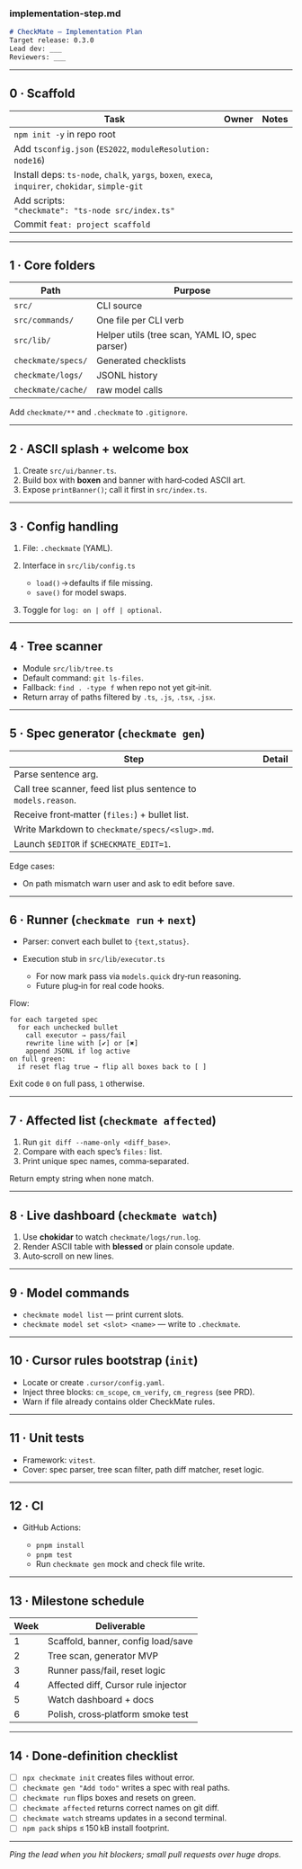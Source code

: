 ### implementation-step.md

```md
# CheckMate — Implementation Plan  
Target release: 0.3.0  
Lead dev: ___  
Reviewers: ___  
```

---

## 0 · Scaffold

| Task                                                                                              | Owner | Notes |
| ------------------------------------------------------------------------------------------------- | ----- | ----- |
| `npm init -y` in repo root                                                                        |       |       |
| Add `tsconfig.json` (`ES2022`, `moduleResolution: node16`)                                        |       |       |
| Install deps: `ts-node`, `chalk`, `yargs`, `boxen`, `execa`, `inquirer`, `chokidar`, `simple-git` |       |       |
| Add scripts:<br>`"checkmate": "ts-node src/index.ts"`                                             |       |       |
| Commit `feat: project scaffold`                                                                   |       |       |

---

## 1 · Core folders

| Path               | Purpose                                        |
| ------------------ | ---------------------------------------------- |
| `src/`             | CLI source                                     |
| `src/commands/`    | One file per CLI verb                          |
| `src/lib/`         | Helper utils (tree scan, YAML IO, spec parser) |
| `checkmate/specs/` | Generated checklists                           |
| `checkmate/logs/`  | JSONL history                                  |
| `checkmate/cache/` | raw model calls                                |

Add `checkmate/**` and `.checkmate` to `.gitignore`.

---

## 2 · ASCII splash + welcome box

1. Create `src/ui/banner.ts`.
2. Build box with **boxen** and banner with hard‑coded ASCII art.
3. Expose `printBanner()`; call it first in `src/index.ts`.

---

## 3 · Config handling

1. File: `.checkmate` (YAML).
2. Interface in `src/lib/config.ts`

   * `load()` → defaults if file missing.
   * `save()` for model swaps.
3. Toggle for `log: on | off | optional`.

---

## 4 · Tree scanner

* Module `src/lib/tree.ts`
* Default command: `git ls-files`.
* Fallback: `find . -type f` when repo not yet git‑init.
* Return array of paths filtered by `.ts`, `.js`, `.tsx`, `.jsx`.

---

## 5 · Spec generator (`checkmate gen`)

| Step                                                           | Detail |
| -------------------------------------------------------------- | ------ |
| Parse sentence arg.                                            |        |
| Call tree scanner, feed list plus sentence to `models.reason`. |        |
| Receive front‑matter (`files:`) + bullet list.                 |        |
| Write Markdown to `checkmate/specs/<slug>.md`.                 |        |
| Launch `$EDITOR` if `$CHECKMATE_EDIT=1`.                       |        |

Edge cases:

* On path mismatch warn user and ask to edit before save.

---

## 6 · Runner (`checkmate run` + `next`)

* Parser: convert each bullet to `{text,status}`.
* Execution stub in `src/lib/executor.ts`

  * For now mark pass via `models.quick` dry‑run reasoning.
  * Future plug‑in for real code hooks.

Flow:

```
for each targeted spec
  for each unchecked bullet
    call executor → pass/fail
    rewrite line with [✔] or [✖]
    append JSONL if log active
on full green:
  if reset flag true → flip all boxes back to [ ]
```

Exit code `0` on full pass, `1` otherwise.

---

## 7 · Affected list (`checkmate affected`)

1. Run `git diff --name-only <diff_base>`.
2. Compare with each spec’s `files:` list.
3. Print unique spec names, comma‑separated.

Return empty string when none match.

---

## 8 · Live dashboard (`checkmate watch`)

1. Use **chokidar** to watch `checkmate/logs/run.log`.
2. Render ASCII table with **blessed** or plain console update.
3. Auto‑scroll on new lines.

---

## 9 · Model commands

* `checkmate model list` — print current slots.
* `checkmate model set <slot> <name>` — write to `.checkmate`.

---

## 10 · Cursor rules bootstrap (`init`)

* Locate or create `.cursor/config.yaml`.
* Inject three blocks: `cm_scope`, `cm_verify`, `cm_regress` (see PRD).
* Warn if file already contains older CheckMate rules.

---

## 11 · Unit tests

* Framework: `vitest`.
* Cover: spec parser, tree scan filter, path diff matcher, reset logic.

---

## 12 · CI

* GitHub Actions:

  * `pnpm install`
  * `pnpm test`
  * Run `checkmate gen` mock and check file write.

---

## 13 · Milestone schedule

| Week | Deliverable                         |
| ---- | ----------------------------------- |
| 1    | Scaffold, banner, config load/save  |
| 2    | Tree scan, generator MVP            |
| 3    | Runner pass/fail, reset logic       |
| 4    | Affected diff, Cursor rule injector |
| 5    | Watch dashboard + docs              |
| 6    | Polish, cross‑platform smoke test   |

---

## 14 · Done‑definition checklist

* [ ] `npx checkmate init` creates files without error.
* [ ] `checkmate gen "Add todo"` writes a spec with real paths.
* [ ] `checkmate run` flips boxes and resets on green.
* [ ] `checkmate affected` returns correct names on git diff.
* [ ] `checkmate watch` streams updates in a second terminal.
* [ ] `npm pack` ships ≤ 150 kB install footprint.

---

*Ping the lead when you hit blockers; small pull requests over huge drops.*
